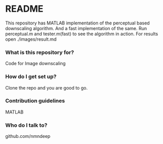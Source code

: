 # README #

This repository has MATLAB implementation of the perceptual based downscaling algorithm. And a fast implementation of the same. Run perceptual.m and tester.m(fast) to see the algorithm in action.
For results open ./images/result.md
### What is this repository for? ###

Code for Image downscaling

### How do I get set up? ###

Clone the repo and you are good to go.

### Contribution guidelines ###

MATLAB

### Who do I talk to? ###
github.com/nmndeep
